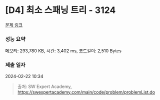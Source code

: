 # [D4] 최소 스패닝 트리 - 3124 

[문제 링크](https://swexpertacademy.com/main/code/problem/problemDetail.do?contestProbId=AV_mSnmKUckDFAWb) 

### 성능 요약

메모리: 293,780 KB, 시간: 3,402 ms, 코드길이: 2,510 Bytes

### 제출 일자

2024-02-22 10:34



> 출처: SW Expert Academy, https://swexpertacademy.com/main/code/problem/problemList.do